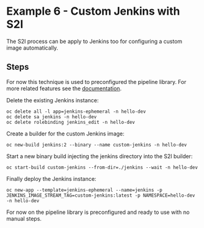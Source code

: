# Example 6 - Custom Jenkins with S2I

The S2I process can be apply to Jenkins too for configuring a custom image automatically.

## Steps

For now this technique is used to preconfigured the pipeline library. For more related features see the [documentation](https://docs.openshift.com/container-platform/3.11/using_images/other_images/jenkins.html#jenkins-as-s2i-builder).

Delete the existing Jenkins instance:

    oc delete all -l app=jenkins-ephemeral -n hello-dev
    oc delete sa jenkins -n hello-dev
    oc delete rolebinding jenkins_edit -n hello-dev

Create a builder for the custom Jenkins image:

    oc new-build jenkins:2 --binary --name custom-jenkins -n hello-dev

Start a new binary build injecting the jenkins directory into the S2I builder:

    oc start-build custom-jenkins --from-dir=./jenkins --wait -n hello-dev

Finally deploy the Jenkins instance:

    oc new-app --template=jenkins-ephemeral --name=jenkins -p JENKINS_IMAGE_STREAM_TAG=custom-jenkins:latest -p NAMESPACE=hello-dev -n hello-dev

For now on the pipeline library is preconfigured and ready to use with no manual steps.

